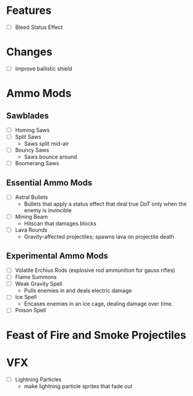 # Features
- [ ] Bleed Status Effect

# Changes
- [ ] Improve ballistic shield

# Ammo Mods
## Sawblades
- [ ] Homing Saws
- [ ] Split Saws
  - Saws split mid-air
- [ ] Bouncy Saws
  - Saws bounce around
- [ ] Boomerang Saws

## Essential Ammo Mods
- [ ] Astral Bullets
  - Bullets that apply a status effect that deal true DoT only when the enemy is invincible
- [ ] Mining Beam
  - Hitscan that damages blocks
- [ ] Lava Rounds
  - Gravity-affected projectiles; spawns lava on projectile death

## Experimental Ammo Mods
- [ ] Volatile Erchius Rods (explosive rod ammunition for gauss rifles)
- [ ] Flame Summons
- [ ] Weak Gravity Spell
  - Pulls enemies in and deals electric damage
- [ ] Ice Spell
  - Encases enemies in an ice cage, dealing damage over time.
- [ ] Poison Spell

# Feast of Fire and Smoke Projectiles

# VFX
- [ ] Lightning Particles
  - make lightning particle sprites that fade out